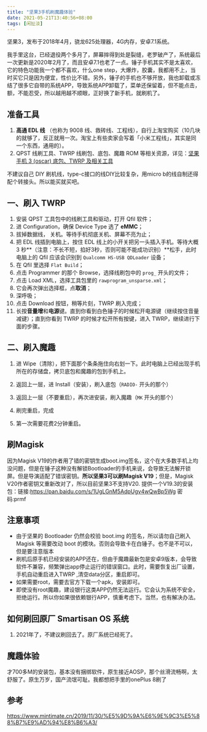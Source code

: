 ```yaml
---
title: "坚果3手机刷魔趣体验"
date: 2021-05-21T13:40:56+08:00
tags: [闲扯淡]
---
```


坚果3，发布于2018年4月，骁龙625处理器，4G内存，安卓7.1系统。

我手里这台，已经退役两个多月了，屏幕摔得到处是裂缝，老罗破产了，系统最后一次更新是2020年2月了，而且安卓7.1也老了一点。锤子手机其实不是太喜欢，它的特色功能我一个都不喜欢，什么one step，大爆炸，胶囊，我都用不上，当时买它只是因为便宜，性价比不错。另外，锤子的手机也不够开放，我也卸载或冻结了很多它自带的系统APP，导致系统APP卸载了，菜单还保留着，但不能点击，额，不能忍受，所以越用越不顺眼，正好换了新手机，就刷机了。

## 准备工具

1. **高通 EDL 线** （也称为 9008 线、救砖线、工程线），自行上淘宝购买（10几块的就够了，反正就用一次。淘宝上有些卖家会写着「小米工程线」，其实是同一个东西，通用的）。
2. QPST 线刷工具、TWRP 线刷包、底包、魔趣 ROM 等相关资源，详见：[坚果手机 3 (oscar) 底包、TWRP 及相关工具](https://bbs.mokeedev.com/t/topic/10536/1)

不建议自己 DIY 刷机线，type-c接口的线DIY比较复杂，用micro b的线自制还得配个转接头。所以能买就买吧。

## 一、刷入 TWRP

1. 安装 QPST 工具包中的线刷工具和驱动，打开 Qfil 软件；
2. 进 Configuration，确保 Device Type 选了 **eMMC**；
3. 拔掉数据线， 关机。等待手机彻底关机、屏幕不亮为止；
4. 把 EDL 线插到电脑上，按住 EDL 线上的小开关把另一头插入手机。等待大概 3 秒**（注意：不长不短，掐好3秒，否则可能不能成功识别）**松手，此时电脑上的 Qfil 应该会识别到 `Qualcomm HS-USB QDLoader` 设备；
5. 在 Qfil 里选择 `Flat Build`；
6. 点击 Programmer 的那个 Browse，选择线刷包中的 `prog_` 开头的文件；
7. 点击 Load XML，选择工具包里的 `rawprogram_unsparse.xml`；
8. 它会再次弹出选择框，点**取消**；
9. 深呼吸；
10. 点击 Download 按钮，稍等片刻，TWRP 刷入完成；
11. 长按**音量增**和**电源**键。直到你看到白色锤子的时候松开电源键（继续按住音量减键）；直到你看到 TWRP 的时候才松开所有按键，进入 TWRP，继续进行下面的步骤。

## 二、刷入魔趣

1. 进 Wipe（清除），把下面那个条条拖住向右划一下。此时电脑上已经出现手机所在的存储盘，拷贝底包和魔趣的包到手机上。

2. 返回上一层，进 Install（安装），刷入底包（`RADIO-` 开头的那个）

3. 返回上一层（不要重启），再次进安装，刷入魔趣（`MK` 开头的那个）

4. 刷完重启，完成

5. 第一次需要花费2分钟重启。

## 刷Magisk

   因为Magisk V19的作者用了错的密钥生成boot.img签名，这个在大多数手机上均没问题，但是在锤子这种没有解锁Bootloader的手机来说，会导致无法解开锁屏。但是导演适配了错误密钥。**所以坚果3可以刷Magisk V19**；但是，Magisk V20作者密钥又重新改对了，所以目前坚果3不支持V20.
提供一个V19.3的安装包：链接:https://pan.baidu.com/s/1UgLGnM5AdpUgv4wQwBp5Wg  密码:prmf

## 注意事项

- 由于坚果的 Bootloader 仍然会校验 boot.img 的签名，所以请勿自己刷入 Magisk 等需要改动 boot 的模块。否则会导致卡在白锤子。也不是不可以，但是要注意版本
- 刷机后原手机已经安装的APP还在，但由于魔趣最新包是安卓9版本，会导致软件不兼容，频繁弹出app停止运行的错误窗口。此时，需要恢复出厂设置，手机自动重启进入TWRP ,清空data分区，重启即可。
- 如果需要root，需要去官方下载一个apk，安装即可。
- 即使没有root魔趣，建设银行这类APP仍然无法运行。它会认为系统不安全，拒绝运行。所以你如果很依赖银行APP，慎重考虑下。当然，也有解决办法。

## 如何刷回原厂 Smartisan OS 系统

1. 2021年了，不建议刷回去了。原厂系统已经死了。

## 魔趣体验
才700多M的安装包，基本没有捆绑软件，原生接近AOSP，那个丝滑流畅啊，太舒服了。原生万岁，国产流氓可耻。我都想把手里的onePlus 8刷了

## 参考
https://www.mintimate.cn/2019/11/30/%E5%9D%9A%E6%9E%9C3%E5%88%B7%E9%AD%94%E8%B6%A3/